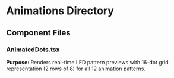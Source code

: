 # Animations Directory
## Component Files
### AnimatedDots.tsx
**Purpose:** Renders real-time LED pattern previews with 16-dot grid representation (2 rows of 8) for all 12 animation patterns.
